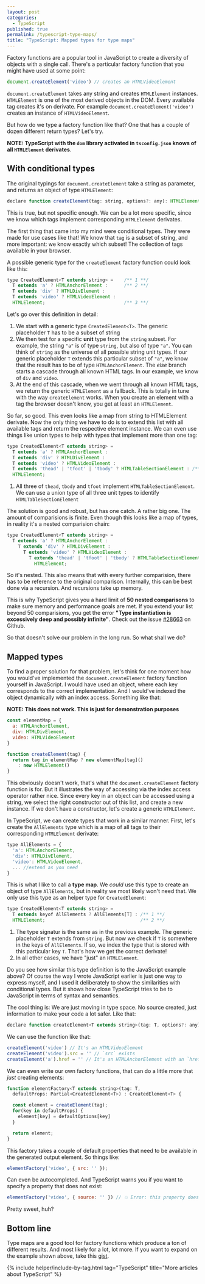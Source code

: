 ```yaml
---
layout: post
categories:
  - TypeScript
published: true
permalink: /typescript-type-maps/
title: "TypeScript: Mapped types for type maps"
---
```


Factory functions are a popular tool in JavaScript to create a diversity of objects with a single call.
There's a particular factory function that you might have used at some point:

```javascript
document.createElement('video') // creates an HTMLVideoElement
```

`document.createElement` takes any string and creates `HTMLElement` instances. `HTMLElement` is one
of the most derived objects in the DOM. Every available tag creates it's on
derivate. For example `document.createElement('video')` creates an instance of `HTMLVideoElement`.

But how do we type a factory function like that? One that has a couple of dozen different return types? Let's try.

**NOTE: TypeScript with the `dom` library activated in `tsconfig.json` knows of all `HTMLElement` derivates**.

## With conditional types

The original typings for `document.createElement` take a string as parameter,
and returns an object of type `HTMLElement`:

```javascript
declare function createElement(tag: string, options?: any): HTMLElement
```

This is true, but not specific enough. We can be a lot more specific, since we know which tags implement corresponding
`HTMLElement` derivates.

The first thing that came into my mind were conditional types. They were made for use cases like that! 
We know that `tag` is a subset of string, and more important: we know exactly which subset! The collection of 
tags available in your browser.

A possible generic type for the `createElement` factory function could look like this:

```javascript
type CreatedElement<T extends string> =    /** 1 **/
  T extends 'a' ? HTMLAnchorElement :      /** 2 **/
  T extends 'div' ? HTMLDivElement :
  T extends 'video' ? HTMLVideoElement :
  HTMLElement;                             /** 3 **/
```

Let's go over this definition in detail:

1. We start with a generic type `CreatedElement<T>`. The generic placeholder `T` has to be a subset of string
2. We then test for a specific **unit** type from the `string` subset. For example, the string `"a"` is of type `string`,
   but also of type `"a"`. You can think of `string` as the universe of all possible string unit types. If our generic
   placeholder `T` extends this particular subset of `"a"`, we know that the result has to be of type `HTMLAnchorElement`.
   The *else* branch starts a cascade through all known HTML tags. In our example, we know of `div` and `video`.
3. At the end of this cascade, when we went through all known HTML tags, we return the generic `HTMLElement` as a fallback.
   This is totally in tune with the way `createElement` works. When you create an element with a tag the browser doesn't know,
   you get at least an `HTMLElement`.

So far, so good. This even looks like a map from string to HTMLElement derivate. Now the only thing we have to do is 
to extend this list with all available tags and return the respective element instance. We can even use things like union types to 
help with types that implement more than one tag:

```javascript
type CreatedElement<T extends string> = 
  T extends 'a' ? HTMLAnchorElement :  
  T extends 'div' ? HTMLDivElement :
  T extends 'video' ? HTMLVideoElement :
  T extends 'thead' | 'tfoot' | 'tbody' ? HTMLTableSectionElement : /** 1 **/
  HTMLElement; 
```

1. All three of `thead`, `tbody` and `tfoot` implement `HTMLTableSectionElement`. We can use a union type of all three unit types
   to identify `HTMLTableSectionElement`

The solution is good and robust, but has one catch. A rather big one. The amount of comparisions is finite. Even though this looks like
a map of types, in reality it's a nested comparision chain:

```javascript
type CreatedElement<T extends string> = 
  T extends 'a' ? HTMLAnchorElement :  
    T extends 'div' ? HTMLDivElement :
      T extends 'video' ? HTMLVideoElement :
        T extends 'thead' | 'tfoot' | 'tbody' ? HTMLTableSectionElement :
          HTMLElement; 
```

So it's nested. This also means that with every further comparision, there has to be reference to the original 
comparison. Internally, this can be best done via a recursion. And recursions take up memory. 

This is why TypeScript gives you a hard limit of **50 nested comparisons** to make sure memory and performance
goals are met. If you extend your list beyond 50 comparisions, you get the error 
**"Type instantiation is excessively deep and possibly infinite"**. Check out the issue [#28663](https://github.com/microsoft/TypeScript/issues/28663) on
Github.

So that doesn't solve our problem in the long run. So what shall we do?

## Mapped types

To find a proper solution for that problem, let's think for one moment how you would've implemented the
`document.createElement` factory function yourself in JavaScript.
I would have used an object, where each key corresponds to the correct implementation.
And I would've indexed the object dynamically with an index access. Something like that:

**NOTE: This does not work. This is just for demonstration purposes**

```javascript
const elementMap = {
  a: HTMLAnchorElement,
  div: HTMLDivElement,
  video: HTMLVideoElement
}

function createElement(tag) {
  return tag in elementMap ? new elementMap[tag]()
    : new HTMLElement()
}
```

This obviously doesn't work, that's what the `document.createElement` factory function is for. But it illustrates
the way of accessing via the index access operator rather nice. Since every key in an object can be accessed using a
string, we select the right constructor out of this list, and create a new instance. If we don't have a constructor,
let's create a generic `HTMLElement`.

In TypeScript, we can create types that work in a similar manner. First, let's create the `AllElements` type which is
a map of all tags to their corresponding `HTMLElement` derivate:

```javascript
type AllElements = {
  'a': HTMLAnchorElement,
  'div': HTMLDivElement,
  'video': HTMLVideoElement,
  ... //extend as you need
}
```

This is what I like to call a **type map**. We *could* use this type to create an object of type `AllElements`,
but in reality we most likely won't need that. We only use this type as an helper type for `CreatedElement`:

```javascript
type CreatedElement<T extends string> = 
  T extends keyof AllElements ? AllElements[T] : /** 1 **/
  HTMLElement;                                   /** 2 **/
```

1. The type signatur is the same as in the previous example. The generic placeholder `T` extends from `string`.
   But now we check if `T` is somewhere in the keys of `AllElements`. If so, we index the type that is stored
   with this particular key `T`. That's how we get the correct derivate!
2. In all other cases, we have "just" an `HTMLElement`.

Do you see how similar this type definition is to the JavaScript example above? Of course the way I wrote 
JavaScript earlier is just one way to express myself, and I used it deliberately to show the similarities
with conditional types. But it shows how close TypeScript tries to be to JavaScript in terms of syntax and
semantics.

The cool thing is: We are just moving in type space. No source created, just information to make your 
code a lot safer. Like that:

```javascript
declare function createElement<T extends string>(tag: T, options?: any): CreatedElement<T>
```

We can use the function like that:

```javascript
createElement('video') // It's an HTMLVideoElement
createElement('video').src = '' // `src` exists
createElement('a').href = '' // It's an HTMLAnchorElement with an `href`
```

We can even write our own factory functions, that can do a little more that *just* creating elements:

```javascript
function elementFactory<T extends string>(tag: T, 
  defaultProps: Partial<CreatedElement<T>) : CreatedElement<T> {

  const element = createElement(tag);
  for(key in defaultProps) {
    element[key] = defaultOptions[key]
  }

  return element;
}
```

This factory takes a couple of default properties that need to be available in the
generated output element. So things like:

```javascript
elementFactory('video', { src: '' });
```

Can even be autocompleted. And TypeScript warns you if you want to specify a property
that does not exist:

```javascript
elementFactory('video', { source: '' }) // 💥 Error: this property does not exist
```

Pretty sweet, huh?

## Bottom line

Type maps are a good tool for factory functions which produce a ton of different results. And most likely
for a lot, lot more. If you want to expand on the example shown above, take this [gist](https://gist.github.com/ddprrt/61644bdbbb48e577ca54fdb2ee16ed56).

{% include helper/include-by-tag.html tag="TypeScript" title="More articles about TypeScript" %}
